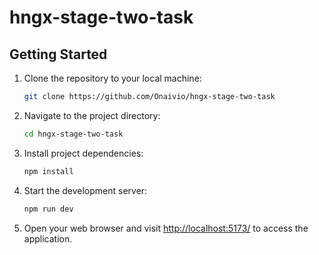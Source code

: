 ﻿# hngx-stage-two-task

## Getting Started

1. Clone the repository to your local machine:

   ```bash
   git clone https://github.com/Onaivio/hngx-stage-two-task
   ```

2. Navigate to the project directory:

   ```bash
   cd hngx-stage-two-task
   ```

3. Install project dependencies:

   ```bash
   npm install
   ```

4. Start the development server:

   ```bash
   npm run dev
   ```

6. Open your web browser and visit [http://localhost:5173/](http://localhost:5173/) to access the application.
